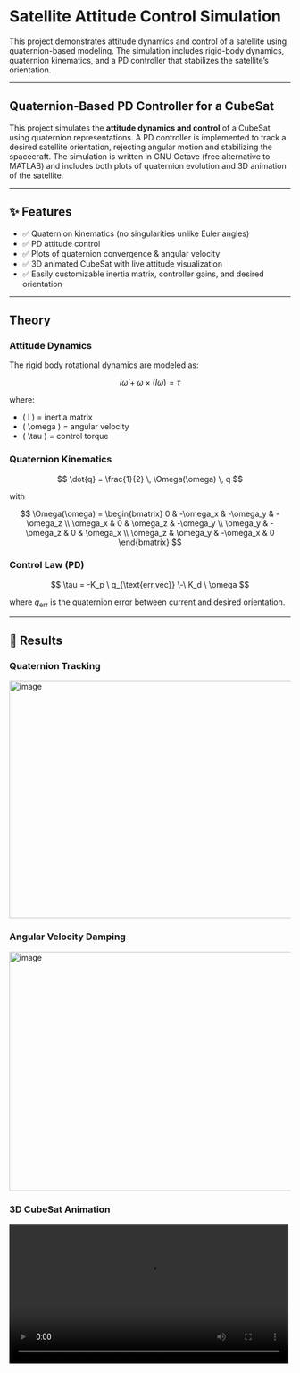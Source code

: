 # Satellite Attitude Control Simulation
This project demonstrates attitude dynamics and control of a satellite using quaternion-based modeling. The simulation includes rigid-body dynamics, quaternion kinematics, and a PD controller that stabilizes the satellite’s orientation.

---

## Quaternion-Based PD Controller for a CubeSat
This project simulates the **attitude dynamics and control** of a CubeSat using quaternion representations. A PD controller is implemented to track a desired satellite orientation, rejecting angular motion and stabilizing the spacecraft.
The simulation is written in GNU Octave (free alternative to MATLAB) and includes both plots of quaternion evolution and 3D animation of the satellite.

---

## ✨ Features
- ✅ Quaternion kinematics (no singularities unlike Euler angles)
- ✅ PD attitude control
- ✅ Plots of quaternion convergence & angular velocity
- ✅ 3D animated CubeSat with live attitude visualization
- ✅ Easily customizable inertia matrix, controller gains, and desired orientation

---

## Theory
### Attitude Dynamics  
The rigid body rotational dynamics are modeled as:

$$
I \dot{\omega} + \omega \times (I \omega) = \tau
$$

where:  
- \( I \) = inertia matrix  
- \( \omega \) = angular velocity  
- \( \tau \) = control torque  

### Quaternion Kinematics
$$
\dot{q} = \frac{1}{2} \, \Omega(\omega) \, q
$$

with  

$$
\Omega(\omega) =
\begin{bmatrix}
0 & -\omega_x & -\omega_y & -\omega_z \\
\omega_x & 0 & \omega_z & -\omega_y \\
\omega_y & -\omega_z & 0 & \omega_x \\
\omega_z & \omega_y & -\omega_x & 0
\end{bmatrix}
$$

### Control Law (PD)
$$
\tau = -K_p \ q_{\text{err,vec}} \-\ K_d \ \omega
$$

where $q_{\text{err}}$ is the quaternion error between current and desired orientation.  

---

## 🚀 Results

### Quaternion Tracking  
<img width="1590" height="425" alt="image" src="https://github.com/user-attachments/assets/236fb0fb-95ed-4e9d-a375-9234c19356a6" />


### Angular Velocity Damping  
<img width="1589" height="428" alt="image" src="https://github.com/user-attachments/assets/b33af8ba-e834-4e5e-bbf1-fa6199aa9daa" />


### 3D CubeSat Animation  
<video width="500" controls>
  <source src="cubesatAnimation.mp4" type="video/mp4">
</video>
